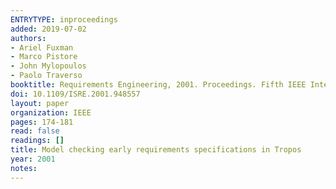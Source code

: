 ```yaml
---
ENTRYTYPE: inproceedings
added: 2019-07-02
authors:
- Ariel Fuxman
- Marco Pistore
- John Mylopoulos
- Paolo Traverso
booktitle: Requirements Engineering, 2001. Proceedings. Fifth IEEE International Symposium on
doi: 10.1109/ISRE.2001.948557
layout: paper
organization: IEEE
pages: 174-181
read: false
readings: []
title: Model checking early requirements specifications in Tropos
year: 2001
notes:
---
```

